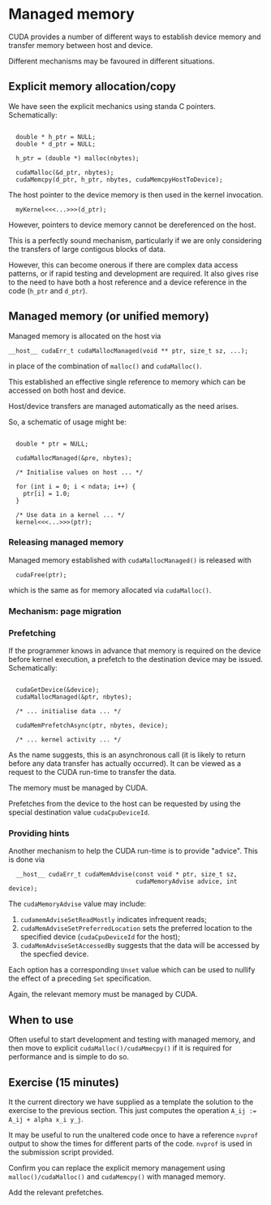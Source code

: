 # Managed memory

CUDA provides a number of different ways to establish device
memory and transfer memory between host and device.


Different mechanisms may be favoured in different situations.


## Explicit memory allocation/copy

We have seen the explicit mechanics using standa C pointers.
Schematically:
```

  double * h_ptr = NULL;
  double * d_ptr = NULL;

  h_ptr = (double *) malloc(nbytes);

  cudaMalloc(&d_ptr, nbytes);
  cudaMemcpy(d_ptr, h_ptr, nbytes, cudaMemcpyHostToDevice);
```
The host pointer to the device memory is then used in the kernel invocation.
```
  myKernel<<<...>>>(d_ptr);
```
However, pointers to device memory cannot be dereferenced on the host.

This is a perfectly sound mechanism, particularly if we are only
considering the transfers of large contigous blocks of data.

However, this can become onerous if there are complex data access
patterns, or if rapid testing and development are required. It also
gives rise to the need to have both a host reference and a device
reference in the code (`h_ptr` and `d_ptr`).


## Managed memory (or unified memory)

Managed memory is allocated on the host via
```
__host__ cudaErr_t cudaMallocManaged(void ** ptr, size_t sz, ...);
```
in place of the combination of `malloc()` and `cudaMalloc()`.

This established an effective single reference to memory which can be
accessed on both host and device.

Host/device transfers are managed automatically as the need arises.

So, a schematic of usage might be:
```

  double * ptr = NULL;

  cudaMallocManaged(&pre, nbytes);

  /* Initialise values on host ... */

  for (int i = 0; i < ndata; i++) {
    ptr[i] = 1.0;
  }

  /* Use data in a kernel ... */
  kernel<<<...>>>(ptr);
```

### Releasing managed memory

Managed memory established with `cudaMallocManaged()` is released with
```
  cudaFree(ptr);
```
which is the same as for memory allocated via `cudaMalloc()`.


### Mechanism: page migration


### Prefetching

If the programmer knows in advance that memory is required on the
device before kernel execution, a prefetch to the destination
device may be issued. Schematically:
```

  cudaGetDevice(&device);
  cudaMallocManaged(&ptr, nbytes);

  /* ... initialise data ... */

  cudaMemPrefetchAsync(ptr, nbytes, device);

  /* ... kernel activity ... */
```
As the name suggests, this is an asynchronous call (it is likely to return
before any data transfer has actually occurred).
It can be viewed as a request to the CUDA run-time to transfer the
data.

The memory must be managed by CUDA.

Prefetches from the device to the host can be requested by using the special
destination value `cudaCpuDeviceId`.


### Providing hints

Another mechanism to help the CUDA run-time is to provide "advice".
This is done via
```
  __host__ cudaErr_t cudaMemAdvise(const void * ptr, size_t sz,
                                   cudaMemoryAdvise advice, int device);
```
The `cudaMemoryAdvise` value may include:

1. `cudamemAdviseSetReadMostly` indicates infrequent reads;
2. `cudaMemAdviseSetPreferredLocation` sets the preferred location to
   the specified device (`cudaCpuDeviceId` for the host); 
3. `cudaMemAdviseSetAccessedBy` suggests that the data will be accessed
   by the specfied device.

Each option has a corresponding `Unset` value which can be used to
nullify the effect of a preceding `Set` specification.

Again, the relevant memory must be managed by CUDA.



## When to use

Often useful to start development and testing with managed memory, and
then move to explicit `cudaMalloc()/cudaMmecpy()` if it is required for
performance and is simple to do so.


## Exercise (15 minutes)

It the current directory we have supplied as a template the solution
to the exercise to the previous section. This just computes the
operation `A_ij := A_ij + alpha x_i y_j`.

It may be useful to run the unaltered code once to have a reference
`nvprof` output to show the times for different parts of the code.
`nvprof` is used in the submission script provided.

Confirm you can replace the explicit memory management using
`malloc()/cudaMalloc()` and `cudaMemcpy()` with managed memory.

Add the relevant prefetches.

